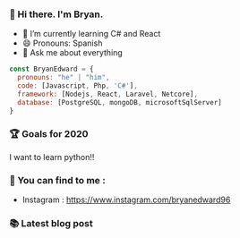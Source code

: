
### :ghost: Hi there. I'm Bryan.

- 🌱 I’m currently learning C# and React
- 😄 Pronouns: Spanish
- 💬 Ask me about everything


```js
const BryanEdward = {
  pronouns: "he" | "him",
  code: [Javascript, Php, 'C#'],
  framework: [Nodejs, React, Laravel, Netcore],
  database: [PostgreSQL, mongoDB, microsoftSqlServer]
}
```

### :trophy: Goals for 2020 
I want to learn python!!


### :postbox: You can find to me :
- Instagram : https://www.instagram.com/bryanedward96


### :books: Latest blog post

<!-- BLOG-POST-LIST:START -->

<!-- BLOG-POST-LIST:END -->

